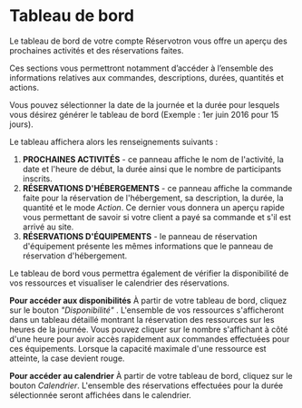 # Tableau de bord

Le tableau de bord de votre compte Réservotron vous offre un aperçu des prochaines activités et des réservations faites. 

Ces sections vous permettront notamment d’accéder à l’ensemble des informations relatives aux commandes, descriptions, durées, quantités et actions. 

Vous pouvez sélectionner la date de la journée et la durée pour lesquels vous désirez générer le tableau de bord (Exemple : 1er juin 2016 pour 15 jours). 

Le tableau affichera alors les renseignements suivants : 

1. **PROCHAINES ACTIVITÉS** - ce panneau affiche le nom de l'activité, la date et l'heure de début, la durée ainsi que le nombre de participants inscrits. 
2. **RÉSERVATIONS D'HÉBERGEMENTS** - ce panneau affiche la commande faite pour la réservation de l'hébergement, sa description, la durée, la quantité et le mode *Action*. Ce dernier vous donnera un aperçu rapide vous permettant de savoir si votre client a payé sa commande et s'il est arrivé au site. 
3. **RÉSERVATIONS D'ÉQUIPEMENTS** - le panneau de réservation d'équipement présente les mêmes informations que le panneau de réservation d'hébergement. 

Le tableau de bord vous permettra également de vérifier la disponibilité de vos ressources et visualiser le calendrier des réservations. 

**Pour accéder aux disponibilités**
À partir de votre tableau de bord, cliquez sur le bouton *"Disponibilité"* . L'ensemble de vos ressources s'afficheront dans un tableau détaillé montrant la réservation des ressources sur les heures de la journée. Vous pouvez cliquer sur le nombre s'affichant à côté d'une heure pour avoir accès rapidement aux commandes effectuées pour ces équipements. Lorsque la capacité maximale d'une ressource est atteinte, la case devient rouge. 

**Pour accéder au calendrier**
À partir de votre tableau de bord, cliquez sur le bouton *Calendrier*. L'ensemble des réservations effectuées pour la durée sélectionnée seront affichées dans le calendrier. 